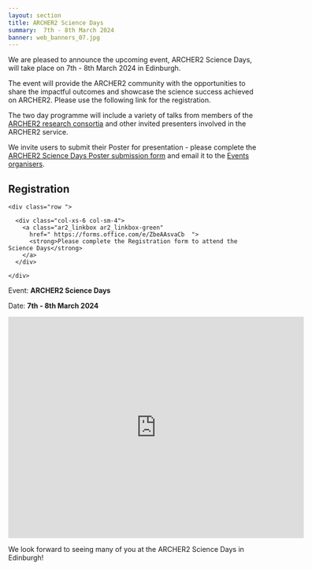 ```yaml
---
layout: section
title: ARCHER2 Science Days
summary:  7th - 8th March 2024
banner: web_banners_07.jpg
---
```



We are pleased to announce the upcoming event, ARCHER2 Science Days, will take place on 7th - 8th March 2024 in Edinburgh. 

The event will provide the ARCHER2 community with the opportunities to share the impactful outcomes and showcase the science success achieved on ARCHER2. Please use the following link for the registration.

The two day programme will include a variety of talks from members of the [ARCHER2 research consortia](https://www.archer2.ac.uk/research/consortia/) and other invited presenters involved in the ARCHER2 service.

We invite users to submit their Poster for presentation - please complete the [ARCHER2 Science Days Poster submission form](ARCHER2_Science_Days_Poster_submission_form.docx) and email it to the [Events organisers](mailto:events@archer2.ac.uk).


<section id="service">



<h2><a name="materials">Registration</a></h2>

    <div class="row ">	
 		
      <div class="col-xs-6 col-sm-4">
        <a class="ar2_linkbox ar2_linkbox-green" 
          href=" https://forms.office.com/e/ZbeAAsvaCb  ">
          <strong>Please complete the Registration form to attend the Science Days</strong>         
        </a>
      </div>

 	</div>


</section>
		

Event: **ARCHER2 Science Days**

Date: **7th - 8th March 2024**


<iframe src="https://www.google.com/maps/embed?pb=!1m14!1m8!1m3!1d8938.230887727672!2d-3.1696047!3d55.9397048!3m2!1i1024!2i768!4f13.1!3m3!1m2!1s0x4887b87e1d27d98f%3A0xa04a3830d14ae922!2sJohn%20McIntyre%20Conference%20Centre%2C%20The%20University%20of%20Edinburgh!5e0!3m2!1sen!2suk!4v1693912397444!5m2!1sen!2suk" width="600" height="450" style="border:0;" allowfullscreen="" loading="lazy" referrerpolicy="no-referrer-when-downgrade"></iframe>



<!--


## Draft Agenda


	
### Day 1: Wednesday 18th October 2023	
- 10:00 - 10:30	Day 1 Register and Welcome Coffee
- 10:30 - 10:40	Welcome (from EPCC)
- 10:40 - 11:40	Talk Session 1 (3 talks, 20mins each)
- 11:40 - 12:00	Coffee Break 
- 12:00 - 13:00	Talk Session 2 (3 talks, 20mins each)
- 13:00 - 14:00	Lunch (at cafeteria)
- 14:00 - 14:30	Keynote on Exascale (Mark Parsons)
- 14:30 - 15:30	Panel Session - Preparing for Exascale
- 15:30 - 16:00	Coffee Break
- 16:00 - 17:00	Talk Session 3 (3 talks, 20mins each)
- 17:00 - 18:30	Drink Reception / Women in HPC Session
- 18:30	Day 1 Finish
	
	
	
### Day 2: Thursday 19th October 2023	
- 09:00 - 09:30	Day 2 Arrival
- 09:30 - 10:30	Talk Session 4 (3 talks, 20mins each)
- 10:30 - 11:00	Coffee Break
- 11:00 - 11:40	Talk Session 5 (2 talks, 20mins each)
- 11:40 - 12:30	Lightning Talk Session (50mins in total, ~3-5mins each, for all poster presenters)
- 12:30 - 13:00	eCSE Poster Session
- 13:00 - 14:00	Lunch (Bowl lunch)
- 14:00 - 15:00	User Group Session (hybrid)
- 15:00 - 15:10	Wrap-up 
- 15:10	Day 2 Finish
	
-->

We look forward to seeing many of you at the ARCHER2 Science Days in Edinburgh!